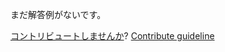 
まだ解答例がないです。

[コントリビュートしませんか](https://github.com/BFEdev/BFE.dev-solutions/blob/main/css/gradient-text_ja.md)?  [Contribute guideline](https://github.com/BFEdev/BFE.dev-solutions#how-to-contribute)

